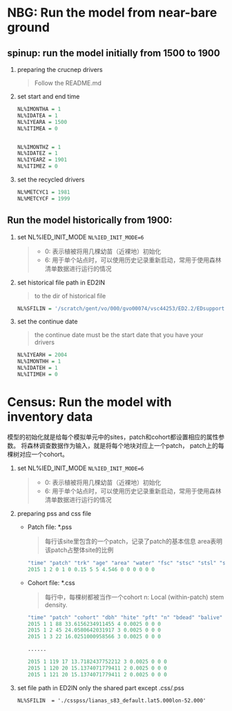# NBG: Run the model from near-bare ground
## spinup: run the model initially from 1500 to 1900
1. preparing the crucnep drivers 
    > Follow the README.md

2. set start and end time
    ```R
    NL%IMONTHA = 1
    NL%IDATEA = 1
    NL%IYEARA = 1500
    NL%ITIMEA = 0


    NL%IMONTHZ = 1
    NL%IDATEZ = 1
    NL%IYEARZ = 1901
    NL%ITIMEZ = 0
    ```
3. set the recycled drivers
    ```R
    NL%METCYC1 = 1981
    NL%METCYCF = 1999
    ```

## Run the model historically from 1900:
1. set NL%IED_INIT_MODE
    `NL%IED_INIT_MODE=6`
    >- 0: 表示植被将用几棵幼苗（近裸地）初始化
    >- 6: 用于单个站点时，可以使用历史记录重新启动，常用于使用森林清单数据进行运行的情况

2. set historical file path in ED2IN
    > to the dir of historical file
    ```R
    NL%SFILIN = '/scratch/gent/vo/000/gvo00074/vsc44253/ED2.2/EDsupport/run/GF_Guy/outputs/histo/history'
    ```
3. set the continue date
    >  the continue date must be the start date that you have your drivers
    ```R
    NL%IYEARH = 2004
    NL%IMONTHH = 1
    NL%IDATEH = 1
    NL%ITIMEH = 0
    ```


# Census: Run the model with inventory data
模型的初始化就是给每个模拟单元中的sites，patch和cohort都设置相应的属性参数。
将森林调查数据作为输入，就是将每个地块对应上一个patch， patch上的每棵树对应一个cohort。

1. set NL%IED_INIT_MODE
    `NL%IED_INIT_MODE=6`
    >- 0: 表示植被将用几棵幼苗（近裸地）初始化
    >- 6: 用于单个站点时，可以使用历史记录重新启动，常用于使用森林清单数据进行运行的情况

2. preparing pss and css file
    - Patch file: *.pss
        > 每行该site里包含的一个patch，记录了patch的基本信息
        > area表明该patch占整体site的比例

        ```R
        "time" "patch" "trk" "age" "area" "water" "fsc" "stsc" "stsl" "ssc" "lai" "msn" "fsn" "nep" "gpp" "rh"
        2015 1 2 0 1 0 0.15 5 5 4.546 0 0 0 0 0 0
        ```
    - Cohort file: *.css
        > 每行中，每棵树都被当作一个cohort
        > n: Local (within-patch) stem density.

        ```R
        "time" "patch" "cohort" "dbh" "hite" "pft" "n" "bdead" "balive" "lai"
        2015 1 1 88 33.6156234911455 4 0.0025 0 0 0
        2015 1 2 45 24.0580642031917 3 0.0025 0 0 0
        2015 1 3 22 16.0251000958566 3 0.0025 0 0 0

        ......

        2015 1 119 17 13.7182437752212 3 0.0025 0 0 0
        2015 1 120 20 15.1374071779411 2 0.0025 0 0 0
        2015 1 121 20 15.1374071779411 2 0.0025 0 0 0
        ```
3. set file path in ED2IN
    only the shared part except .css/.pss
    ```
    NL%SFILIN  = './csspss/lianas_s83_default.lat5.000lon-52.000'
    ```

